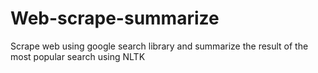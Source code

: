 # Web-scrape-summarize
Scrape web using google search library and summarize the result of the most popular search using NLTK
